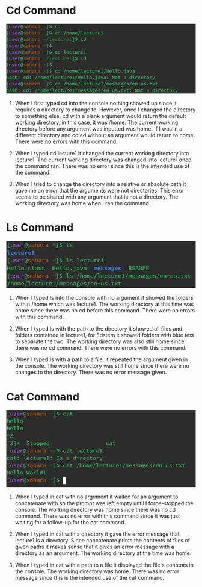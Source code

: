 # Cd Command

![Image](cd.png)

1) When I first typed cd into the console nothing showed up since it requires a directory to change to. However, once I changed the directory to something else, cd with a blank argument would return the default working directory, in this case, it was /home. The current working directory before any argument was inputted was home. If I was in a different directory and cd'ed without an argument would return to home. There were no errors with this command. 

2) When I typed cd lecture1 it changed the current working directory into lecture1. The current working directory was changed into lecture1 once the command ran. There was no error since this is the intended use of the command.

3) When I tried to change the directory into a relative or absolute path it gave me an error that the arguments were not directories. This error seems to be shared with any argument that is not a directory. The working directory was home when I ran the command. 

# Ls Command

![Image](ls.png)

1) When I typed ls into the console with no argument it showed the folders within /home which was lecture1. The working directory at this time was home since there was no cd before this command. There were no errors with this command. 

2) When I typed ls with the path to the directory it showed all files and folders contained in lecture1, for Edstem it showed folders with  blue text to separate the two. The working directory was also still home since there was no cd command. There were no errors with this command.

3) When I typed ls with a path to a file, it repeated the argument given in the console. The working directory was still home since there were no changes to the directory. There was no error message given.

# Cat Command

![Image](cat.png)

1) When I typed in cat with no argument it waited for an argument to concatenate with so the prompt was left empty until I force-stopped the console. The working directory was home since there was no cd command. There was no error with this command since it was just waiting for a follow-up for the cat command.

2) When I typed in cat with a directory it gave the error message that lecture1 is a directory. Since concatenate prints the contents of files of given paths it makes sense that it gives an error message with a directory as an argument. The working directory at the time was home. 

3) When I typed in cat with a path to a file it displayed the file's contents in the console. The working directory was home. There was no error message since this is the intended use of the cat command. 
